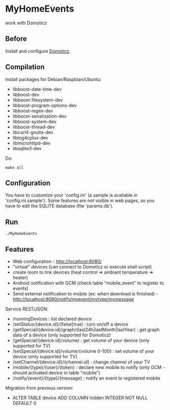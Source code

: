 # MyHomeEvents
work with Domoticz


Before
------

Install and configure [Domoticz](http://www.domoticz.com/).

Compilation
-----------
Install packages for Debian/Raspbian/Ubuntu:
* libboost-date-time-dev
* libboost-dev
* libboost-filesystem-dev
* libboost-program-options-dev
* libboost-regex-dev
* libboost-serialization-dev
* libboost-system-dev
* libboost-thread-dev
* libcurl4-gnutls-dev
* liblog4cplus-dev
* libmicrohttpd-dev
* libsqlite3-dev

Do:

	make all

Configuration
-------------
You have to customize your 'config.ini' (a sample is available in 'config.ini.sample').
Some features are not visible in web pages, so you have to edit the SQLITE database (file 'params.db').

Run
---
	./MyHomeEvents

Features
--------
* Web configuration - [http://localhost:8080/](http://localhost:8080/)
* "virtual" devices (can connect to Domoticz or execute shell script)
* create room to link devices (heat control => ambiant temperature => heater)
* Android notification with GCM (check table "mobile_event" to register to events)
* Send external notification to mobile (ex: when download is finished) - [http://localhost:8080/notify/myevent/mytype/mymessage](http://localhost:8080/notify/myevent/mytype/mymessage)


Service REST/JSON:
* /runningDevices : list declared device
* /setStatus/{device.id}/(false|true) : turn on/off a device
* /getSpecial/{device.id}/graph/(last24h|lastMonth|lastYear) : get graph data of a device (only supported for Domoticz)
* /getSpecial/{device.id}/volume) : get volume of your device (only supported for TV)
* /setSpecial/{device.id}/volume/{volume 0-100} : set volume of your device (only supported for TV)
* /setChannel/{device.id}/{channel.id} : change channel of your TV
* /mobile/{type}/{user}/{token} : declare new mobile to notify (only GCM - should activated device in table "mobile")
* /notify/{event}/{type}/{message} : notify an event to registered mobile


Migration from previous version:
* ALTER TABLE device ADD COLUMN hidden INTEGER NOT NULL DEFAULT 0
